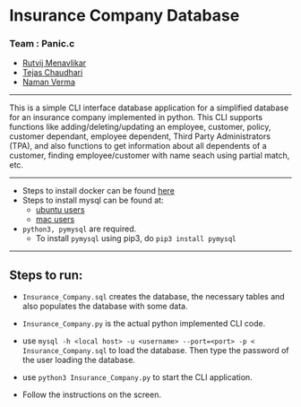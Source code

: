 # Insurance Company Database

### Team : Panic.c
- [Rutvij Menavlikar](https://github.com/Rutvij-1)
- [Tejas Chaudhari](https://github.com/tejas-1111)
- [Naman Verma]()

---

This is a simple CLI interface database application for a simplified database for an insurance company implemented in python. This CLI supports functions like adding/deleting/updating an employee, customer, policy, customer dependant, employee dependent, Third Party Administrators (TPA), and also functions to get information about all dependents of a customer, finding employee/customer with name seach using partial match, etc.

---

- Steps to install docker can be found [here](https://docs.docker.com/engine/install/)
- Steps to install mysql can be found at:
    - [ubuntu users](https://www.digitalocean.com/community/tutorials/how-to-install-mysql-on-ubuntu-20-04)
    - [mac users](https://flaviocopes.com/mysql-how-to-install/)
- `python3, pymysql` are required.
    - To install `pymysql` using pip3, do `pip3 install pymysql`
---

## Steps to run:

- `Insurance_Company.sql` creates the database, the necessary tables and also populates the database with some data.

- `Insurance_Company.py` is the actual python implemented CLI code.

- use `mysql -h <local host> -u <username> --port=<port> -p < Insurance_Company.sql` to load the database. Then type the password of the user loading the database.

- use `python3 Insurance_Company.py` to start the CLI application.

- Follow the instructions on the screen.
